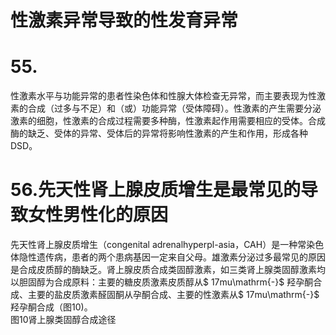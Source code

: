 # 性激素异常导致的性发育异常  
# 55.  
性激素水平与功能异常的患者性染色体和性腺大体检查无异常，而主要表现为性激素的合成（过多与不足）和（或）功能异常（受体障碍）。性激素的产生需要分泌激素的细胞，性激素的合成过程需要多种酶，性激素起作用需要相应的受体。合成酶的缺乏、受体的异常、受体后的异常将影响性激素的产生和作用，形成各种DSD。  
# 56.先天性肾上腺皮质增生是最常见的导 致女性男性化的原因  
先天性肾上腺皮质增生（congenital adrenalhyperpl-asia，CAH）是一种常染色体隐性遗传病，患者的两个患病基因一定来自父母。雄激素分泌过多最常见的原因是合成皮质醇的酶缺乏。肾上腺皮质合成类固醇激素，如三类肾上腺类固醇激素均以胆固醇为合成原料：主要的糖皮质激素皮质醇从$ 17mu\mathrm{-}$    羟孕酮合成、主要的盐皮质激素醛固酮从孕酮合成、主要的性激素从$ 17mu\mathrm{-}$    羟孕酮合成（图10)。  
图10肾上腺类固醇合成途径  